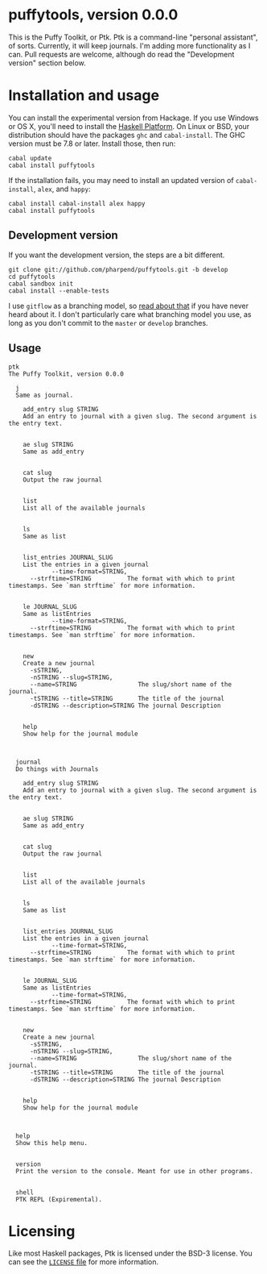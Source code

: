 # puffytools, version 0.0.0

This is the Puffy Toolkit, or Ptk. Ptk is a command-line "personal assistant",
of sorts. Currently, it will keep journals. I'm adding more functionality as I
can. Pull requests are welcome, although do read the "Development version"
section below.

# Installation and usage

You can install the experimental version from Hackage. If you use Windows or OS
X, you'll need to install the
[Haskell Platform](https://www.haskell.org/platform/). On Linux or BSD, your
distribution should have the packages `ghc` and `cabal-install`. The GHC version
must be 7.8 or later. Install those, then run:

    cabal update
    cabal install puffytools

If the installation fails, you may need to install an updated version of
`cabal-install`, `alex`, and `happy`:

    cabal install cabal-install alex happy
    cabal install puffytools

## Development version

If you want the development version, the steps are a bit different. 

    git clone git://github.com/pharpend/puffytools.git -b develop
    cd puffytools
    cabal sandbox init
    cabal install --enable-tests

I use `gitflow` as a branching model, so
[read about that](http://nvie.com/posts/a-successful-git-branching-model/) if
you have never heard about it. I don't particularly care what branching model
you use, as long as you don't commit to the `master` or `develop` branches.

## Usage

```
ptk
The Puffy Toolkit, version 0.0.0

  j
  Same as journal.
  
    add_entry slug STRING
    Add an entry to journal with a given slug. The second argument is the entry text.
    
    
    ae slug STRING
    Same as add_entry
    
    
    cat slug
    Output the raw journal
    
    
    list
    List all of the available journals
    
    
    ls
    Same as list
    
    
    list_entries JOURNAL_SLUG
    List the entries in a given journal
            --time-format=STRING,
      --strftime=STRING          The format with which to print timestamps. See `man strftime` for more information.
    
    
    le JOURNAL_SLUG
    Same as listEntries
            --time-format=STRING,
      --strftime=STRING          The format with which to print timestamps. See `man strftime` for more information.
    
    
    new
    Create a new journal
      -sSTRING,
      -nSTRING --slug=STRING,
      --name=STRING                 The slug/short name of the journal.
      -tSTRING --title=STRING       The title of the journal
      -dSTRING --description=STRING The journal Description
    
    
    help
    Show help for the journal module
    
    
  
  journal
  Do things with Journals
  
    add_entry slug STRING
    Add an entry to journal with a given slug. The second argument is the entry text.
    
    
    ae slug STRING
    Same as add_entry
    
    
    cat slug
    Output the raw journal
    
    
    list
    List all of the available journals
    
    
    ls
    Same as list
    
    
    list_entries JOURNAL_SLUG
    List the entries in a given journal
            --time-format=STRING,
      --strftime=STRING          The format with which to print timestamps. See `man strftime` for more information.
    
    
    le JOURNAL_SLUG
    Same as listEntries
            --time-format=STRING,
      --strftime=STRING          The format with which to print timestamps. See `man strftime` for more information.
    
    
    new
    Create a new journal
      -sSTRING,
      -nSTRING --slug=STRING,
      --name=STRING                 The slug/short name of the journal.
      -tSTRING --title=STRING       The title of the journal
      -dSTRING --description=STRING The journal Description
    
    
    help
    Show help for the journal module
    
    
  
  help
  Show this help menu.
  
  
  version
  Print the version to the console. Meant for use in other programs.
  
  
  shell
  PTK REPL (Expiremental).
``` 

# Licensing

Like most Haskell packages, Ptk is licensed under the BSD-3 license. You can see
the [`LICENSE` file][2] for more information.
        
[1]: https://github.com/bitemyapp/learnhaskell
[2]: https://github.com/pharpend/puffytools/blob/develop/LICENSE
[3]: https://github.com/pharpend/puffytools/blob/develop/ptkbuild

